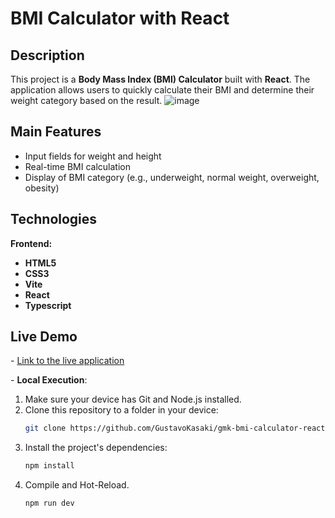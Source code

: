 # **BMI Calculator with React**

## **Description**
This project is a **Body Mass Index (BMI) Calculator** built with **React**. The application allows users to quickly calculate their BMI and determine their weight category based on the result.
![image](https://github.com/user-attachments/assets/5778ea30-b161-4792-a027-d25e8e96a659)


## **Main Features**
- Input fields for weight and height
- Real-time BMI calculation
- Display of BMI category (e.g., underweight, normal weight, overweight, obesity)

## **Technologies**
**Frontend:**
- **HTML5**
- **CSS3**
- **Vite**
- **React**
- **Typescript**

## **Live Demo**
\- [Link to the live application](https://gmk-bmi-calculator-react.vercel.app/)

\- **Local Execution**:
1. Make sure your device has Git and Node.js installed.
2. Clone this repository to a folder in your device:
   ```sh
   git clone https://github.com/GustavoKasaki/gmk-bmi-calculator-react.git
   ```
4. Install the project's dependencies:
   ```sh
   npm install
   ```
5. Compile and Hot-Reload.
   ```sh
   npm run dev
   ```
